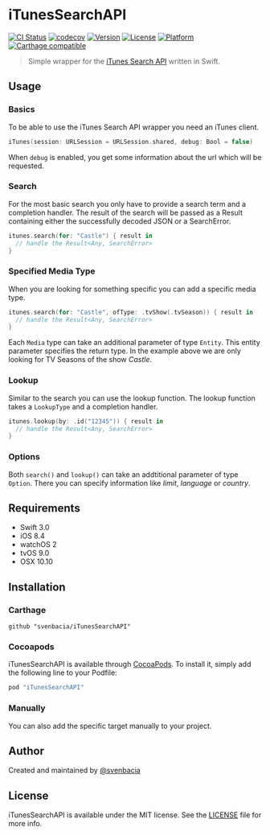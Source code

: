 # iTunesSearchAPI
[![CI Status](http://img.shields.io/travis/svenbacia/iTunesSearchAPI.svg?style=flat)](https://travis-ci.org/svenbacia/iTunesSearchAPI)
[![codecov](https://codecov.io/gh/svenbacia/iTunesSearchAPI/branch/master/graph/badge.svg)](https://codecov.io/gh/svenbacia/iTunesSearchAPI)
[![Version](https://img.shields.io/cocoapods/v/iTunesSearchAPI.svg?style=flat)](http://cocoapods.org/pods/iTunesSearchAPI)
[![License](https://img.shields.io/cocoapods/l/iTunesSearchAPI.svg?style=flat)](http://cocoapods.org/pods/iTunesSearchAPI)
[![Platform](https://img.shields.io/cocoapods/p/iTunesSearchAPI.svg?style=flat)](http://cocoapods.org/pods/iTunesSearchAPI)
[![Carthage compatible](https://img.shields.io/badge/Carthage-compatible-4BC51D.svg?style=flat)](https://github.com/Carthage/Carthage)

> Simple wrapper for the [iTunes Search API](https://affiliate.itunes.apple.com/resources/documentation/itunes-store-web-service-search-api) written in Swift.

## Usage

### Basics
To be able to use the iTunes Search API wrapper you need an iTunes client.

```Swift
iTunes(session: URLSession = URLSession.shared, debug: Bool = false)
```
When `debug` is enabled, you get some information about the url which will be requested.

### Search
For the most basic search you only have to provide a search term and a completion handler. The result of the search will be passed as a Result containing either the successfully decoded JSON or a SearchError.

```Swift
itunes.search(for: "Castle") { result in
  // handle the Result<Any, SearchError>
}
```

### Specified Media Type
When you are looking for something specific you can add a specific media type.

```Swift
itunes.search(for: "Castle", ofType: .tvShow(.tvSeason)) { result in
  // handle the Result<Any, SearchError>
}
```
Each `Media` type can take an additional parameter of type `Entity`. This entity parameter specifies the return type. In the example above we are only looking for TV Seasons of the show *Castle*.

### Lookup
Similar to the search you can use the lookup function. The lookup function takes a `LookupType` and a completion handler.

```Swift
itunes.lookup(by: .id("12345")) { result in
  // handle the Result<Any, SearchError>
}
```

### Options
Both `search()` and `lookup()` can take an addtitional parameter of type `Option`. There you can specify information like *limit*, *language* or *country*.

## Requirements

* Swift 3.0
* iOS 8.4
* watchOS 2
* tvOS 9.0
* OSX 10.10

## Installation

### Carthage
```
github "svenbacia/iTunesSearchAPI"
```

### Cocoapods
iTunesSearchAPI is available through [CocoaPods](cocoapods.org). To install it, simply add the following line to your Podfile:

```Ruby
pod "iTunesSearchAPI"
```

### Manually
You can also add the specific target manually to your project.

## Author
Created and maintained by [@svenbacia](https://twitter.com/svenbacia)

## License
iTunesSearchAPI is available under the MIT license. See the [LICENSE](LICENSE) file for more info.
